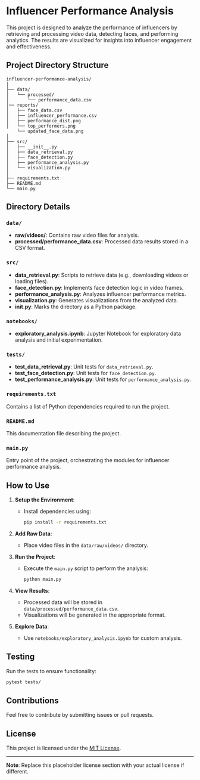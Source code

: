 
# Influencer Performance Analysis

This project is designed to analyze the performance of influencers by retrieving and processing video data, detecting faces, and performing analytics. The results are visualized for insights into influencer engagement and effectiveness.

## Project Directory Structure

```
influencer-performance-analysis/
│
├── data/
│   └── processed/
│       └── performance_data.csv
│── reports/ 
│   ├── face_data.csv
│   ├── influencer_performance.csv
│   ├── performance_dist.png
│   └── top_performers.png
    └── updated_face_data.png
│       
├── src/
│   ├── __init__.py
│   ├── data_retrieval.py
│   ├── face_detection.py
│   ├── performance_analysis.py
│   └── visualization.py
│
├── requirements.txt
├── README.md
└── main.py
```

## Directory Details

### `data/`
- **raw/videos/**: Contains raw video files for analysis.
- **processed/performance_data.csv**: Processed data results stored in a CSV format.

### `src/`
- **data_retrieval.py**: Scripts to retrieve data (e.g., downloading videos or loading files).
- **face_detection.py**: Implements face detection logic in video frames.
- **performance_analysis.py**: Analyzes influencer performance metrics.
- **visualization.py**: Generates visualizations from the analyzed data.
- **__init__.py**: Marks the directory as a Python package.

### `notebooks/`
- **exploratory_analysis.ipynb**: Jupyter Notebook for exploratory data analysis and initial experimentation.

### `tests/`
- **test_data_retrieval.py**: Unit tests for `data_retrieval.py`.
- **test_face_detection.py**: Unit tests for `face_detection.py`.
- **test_performance_analysis.py**: Unit tests for `performance_analysis.py`.

### `requirements.txt`
Contains a list of Python dependencies required to run the project.

### `README.md`
This documentation file describing the project.

### `main.py`
Entry point of the project, orchestrating the modules for influencer performance analysis.

## How to Use

1. **Setup the Environment**:
   - Install dependencies using: 
     ```bash
     pip install -r requirements.txt
     ```

2. **Add Raw Data**:
   - Place video files in the `data/raw/videos/` directory.

3. **Run the Project**:
   - Execute the `main.py` script to perform the analysis:
     ```bash
     python main.py
     ```

4. **View Results**:
   - Processed data will be stored in `data/processed/performance_data.csv`.
   - Visualizations will be generated in the appropriate format.

5. **Explore Data**:
   - Use `notebooks/exploratory_analysis.ipynb` for custom analysis.

## Testing
Run the tests to ensure functionality:
```bash
pytest tests/
```

## Contributions
Feel free to contribute by submitting issues or pull requests.

## License
This project is licensed under the [MIT License](LICENSE).

---
**Note**: Replace this placeholder license section with your actual license if different.
